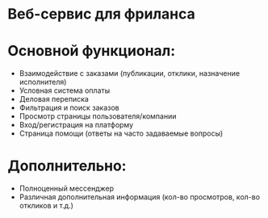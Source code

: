 # Веб-сервис для фриланса
# Основной функционал:
- Взаимодействие с заказами (публикации, отклики, назначение исполнителя)
- Условная система оплаты
- Деловая переписка
- Фильтрация и поиск заказов
- Просмотр страницы пользователя/компании
- Вход/регистрация на платформу
- Страница помощи (ответы на часто задаваемые вопросы)
# Дополнительно:
- Полноценный мессенджер
- Различная дополнительная информация (кол-во просмотров, кол-во откликов и т.д.)
